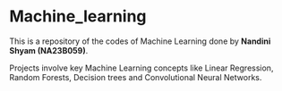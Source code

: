 # Machine_learning
This is a repository of the codes of Machine Learning done by **Nandini Shyam (NA23B059)**.

Projects involve key Machine Learning concepts like Linear Regression, Random Forests, Decision trees and Convolutional Neural Networks.
